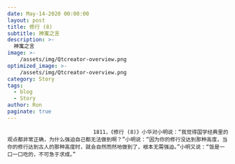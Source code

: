 ```yaml
---
date: May-14-2020 00:00:00
layout: post
title: 修行 (8)
subtitle: 神寓之言
description: >-
  神寓之言
image: >-
    /assets/img/Qtcreator-overview.png
optimized_image: >-
    /assets/img/Qtcreator-overview.png
category: Story
tags:
  - blog
  - Story
author: Ron
paginate: true
---
```


							　　1811，《修行 (8)》小华对小明说：“我觉得国学经典里的观点都非常正确，为什么强迫自己都无法做到啊？”小明说：“因为你的修行没达到那种高度，当你的修行达到古人的那种高度时，就会自然而然地做到了，根本无需强迫。”小明又说：“饭是一口一口吃的，不可急于求成。”
							
							
						